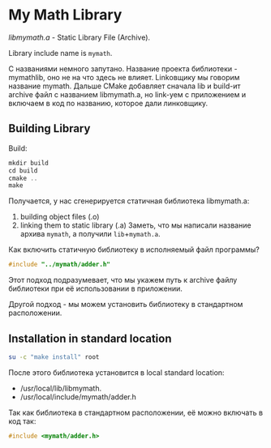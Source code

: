 # My Math Library

_libmymath.a_ - Static Library File (Archive).

Library include name is `mymath`.


С названиями немного запутано.
Название проекта библиотеки - mymathlib, оно не на что здесь не влияет.
Linkовщику мы говорим название mymath.
Дальше CMake добавляет сначала lib и build-ит archive файл с названием libmymath.a,
но link-уем с приложением и включаем в код по названию, которое дали линковщику.

## Building Library

Build:
```c
mkdir build
cd build
cmake ..
make
```

Получается, у нас сгенерируется статичная библиотека libmymath.a:
1. building object files (.o)
2. linking them to static library (.a)
Заметь, что мы написали название архива `mymath`, а получили `lib`+`mymath.a`.

Как включить статичную библиотеку в исполняемый файл программы?
```cpp
#include "../mymath/adder.h"
```

Этот подход подразумевает, что мы укажем путь к archive файлу библиотеки при её использовании в приложении.

Другой подход - мы можем установить библиотеку в стандартном расположении.


## Installation in standard location

```sh
su -c "make install" root
```
После этого библиотека установится в local standard location:
- /usr/local/lib/libmymath.
- /usr/local/include/mymath/adder.h


Так как библиотека в стандартном расположении, её можно включать в код так:
```cpp
#include <mymath/adder.h>
```
